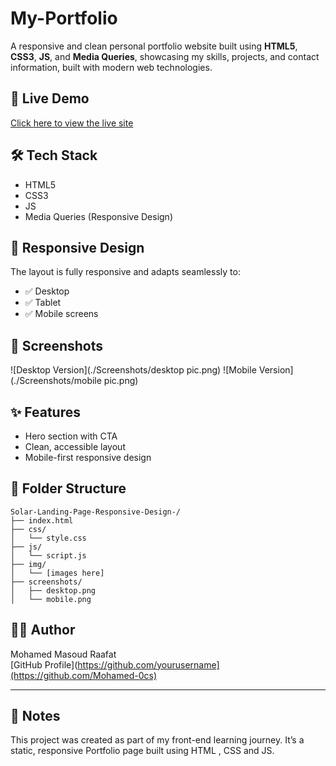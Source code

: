 # My-Portfolio
A responsive and clean personal portfolio website   built using **HTML5**, **CSS3**, **JS**, and **Media Queries**, showcasing my skills, projects, and contact information, built with modern web technologies.

## 🚀 Live Demo
[Click here to view the live site](https://mohamed-0cs.github.io/My-Portfolio/)

## 🛠️ Tech Stack
- HTML5
- CSS3
- JS
- Media Queries (Responsive Design)

## 📱 Responsive Design
The layout is fully responsive and adapts seamlessly to:
- ✅ Desktop
- ✅ Tablet
- ✅ Mobile screens

## 📸 Screenshots
![Desktop Version](./Screenshots/desktop pic.png)
![Mobile Version](./Screenshots/mobile pic.png)

## ✨ Features
- Hero section with CTA
- Clean, accessible layout
- Mobile-first responsive design

## 📁 Folder Structure
```
Solar-Landing-Page-Responsive-Design-/
├── index.html
├── css/
│   └── style.css
├── js/
│   └── script.js
├── img/
│   └── [images here]
├── screenshots/
│   ├── desktop.png
│   └── mobile.png
```

## 🧑‍💻 Author
Mohamed Masoud Raafat  
[GitHub Profile](https://github.com/yourusername](https://github.com/Mohamed-0cs)

---

## 📌 Notes
This project was created as part of my front-end learning journey. It’s a static, responsive Portfolio page built using  HTML , CSS  and JS.
